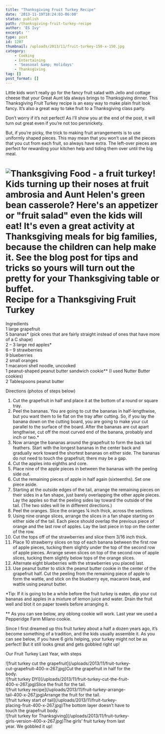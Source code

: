 ```yaml
---
title: "Thanksgiving Fruit Turkey Recipe"
date: '2013-11-19T18:24:03-06:00'
status: publish
path: /thanksgiving-fruit-turkey-recipe
author: 'ES Ivy'
excerpt: ''
type: post
id: 1207
thumbnail: /uploads/2013/11/fruit-turkey-150-x-150.jpg
category:
    - Cooking
    - Entertaining
    - 'Seasonal &amp; Holidays'
    - Thanksgiving
tag: []
post_format: []
---
```

Little kids won’t really go for the fancy fruit salad with Jello and cottage cheese that your Great Aunt Ida always brings to Thanksgiving dinner. This Thanksgiving Fruit Turkey recipe is an easy way to make plain fruit look fancy. It’s also a great way to take fruit to a Thanksgiving class party.

Don’t worry if it’s not perfect! As I’ll show you at the end of the post, it will turn out great even if you’re not too persnickety.

But, if you’re picky, the trick to making fruit arrangements is to use uniformly shaped pieces. This may mean that you won’t use all the pieces that you cut from each fruit, so always have extra. The left-over pieces are perfect for rewarding your kitchen help and tiding them over until the big meal.

![Thanksgiving Food - a fruit turkey! Kids turning up their noses at fruit ambrosia and Aunt Helen's green bean casserole? Here's an appetizer or "fruit salad" even the kids will eat! It's even a great activity at Thanksgiving meals for big families, because the children can help make it. See the blog post for tips and tricks so yours will turn out the pretty for your Thanksgiving table or buffet.](/uploads/2013/11/fruit-turkey-406-x-298.jpg)Recipe for a Thanksgiving Fruit Turkey
======================================================================================================================================================================================================================================================================================================================================================================================================================================================================================================

Ingredients  
1 large grapefruit  
5 bananas\* (pick ones that are fairly straight instead of ones that have more of a C shape)  
2 – 3 large red apples\*  
6 – 9 strawberries  
9 blueberries  
2 small oranges  
1 macaroni shell noodle, uncooked  
1 peanut-shaped peanut butter sandwich cookie\*\* (I used Nutter Butter cookies)  
2 Tablespoons peanut butter

Directions (photos of steps below)

1. Cut the grapefruit in half and place it at the bottom of a round or square tray.
2. Peel the bananas. You are going to cut the bananas in half-lengthwise, but you want them to lie flat on the tray after cutting. So, if you lay the banana down on the cutting board, you are going to make your cut parallel to the surface of the board. After the bananas are cut apart lengthwise, cut off the most curved end of the banana, probably and inch or two.\*
3. Now arrange the bananas around the grapefruit to form the back tail feathers. Start with the longest bananas in the center back and gradually work toward the shortest bananas on either side. The bananas do not need to touch the grapefruit; there may be a gap.
4. Cut the apples into eighths and core.
5. Place nine of the apple pieces in between the bananas with the peeling side out.
6. Cut the remaining pieces of apple in half again (sixteenths). Set one piece aside.
7. Starting at the outside edges of the tail, arrange the remaining pieces on their sides in a fan shape, just barely overlapping the other apple pieces. Lay the apples so that the peeling sides lay toward the outside of the tail. (The two sides will lie in different directions.)
8. Peel the oranges. Slice the oranges ¼ inch thick, across the sections.
9. Using nine orange slices, arrange the slices in a fan shape starting on either side of the tail. Each piece should overlap the previous piece of orange and the last row of apples. Lay the last piece in top on the center of the row.
10. Cut the tops off of the strawberries and slice them 3/16 inch thick.
11. Place 10 strawberry slices on top of each banana between the first row of apple pieces, tucking them slightly under the top of the second row of apple pieces. Arrange seven slices on top of the second row of apple slices, tucking them slightly below tops of the orange slices.
12. Alternate eight blueberries with the strawberries you placed last.
13. Use peanut butter to stick the peanut butter cookie in the center of the grapefruit half. Cut the peeling from the remaining piece of apple to form the wattle, and stick on the blueberry eye, macaroni beak, and wattle using peanut butter.

\*Tip: If it is going to be a while before the fruit turkey is eaten, dip your cut bananas and apples in a mixture of lemon juice and water. Drain the fruit well and blot it on paper towels before arranging it.

\*\* As you can see below, any oblong cookie will work. Last year we used a Pepperidge Farm Milano cookie.

Since I first dreamed up this fruit turkey about a half a dozen years ago, it’s become something of a tradition, and the kids usually assemble it. As you can see below, if you have 6 girls helping, your turkey might not be as perfect! But it still looks great and gets gobbled right up!

Our Fruit Turkey Last Year, with steps

<div class="wp-caption aligncenter" id="attachment_1213" style="width: 410px">![fruit turkey cut the grapefruit](/uploads/2013/11/fruit-turkey-cut-grapefruit-400-x-267.jpg)Cut the grapefruit in half for the body.

</div><div class="wp-caption aligncenter" id="attachment_1214" style="width: 410px">![fruit turkey DYI](/uploads/2013/11/fruit-turkey-cut-the-fruit-400-x-267.jpg)Slice the fruit for the tail.

</div><div class="wp-caption aligncenter" id="attachment_1212" style="width: 410px">![fruit turkey recipe](/uploads/2013/11/fruit-turkey-arrange-tail-400-x-267.jpg)Arrange the fruit for the tail.

</div><div class="wp-caption aligncenter" id="attachment_1216" style="width: 410px">![fruit turkey start of tail](/uploads/2013/11/fruit-turkey-placing-fruit-400-x-267.jpg)The bottom layer doesn’t have to touch the grapefruit body.

</div><div class="wp-caption aligncenter" id="attachment_1215" style="width: 410px">![fruit turkey for Thanksgiving](/uploads/2013/11/fruit-turkey-girls-version-400-x-267.jpg)The girls’ fruit turkey from last year. We gobbled it up!

</div>